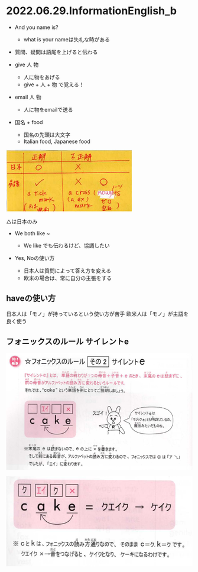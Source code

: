 # 2022.06.29.InformationEnglish_b
- And you name is?
  - what is your nameは失礼な時がある

- 質問、疑問は語尾を上げると伝わる

- give 人 物
  - 人に物をあげる
  - give + 人 + 物 で覚える！

- email 人 物
  - 人に物をemailで送る

- 国名 + food
  - 国名の先頭は大文字
  - Italian food, Japanese food

![picture 1](../../../images/41accac644c4597a8e19f0fa82cad2824cc9fa9194f1bf8ea8858cbbc3cdb0c3.png)

△は日本のみ


- We both like ~
  - We like でも伝わるけど、協調したい

- Yes, Noの使い方
  - 日本人は質問によって答え方を変える
  - 欧米の場合は、常に自分の主張をする


## haveの使い方
日本人は「モノ」が持っているという使い方が苦手
欧米人は「モノ」が主語を良く使う


## フォニックスのルール サイレントe
![picture 3](../../../images/3cc1743f69b14690354b006ae5a4a3b6816947f8594b2d2749d16ccaba6112f9.png)


![picture 2](../../../images/812fb3abe75a871fbd5c3590a3b848153a8878dfd4dcfd3e14e5869dfb48bba1.png)
